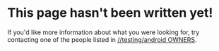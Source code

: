 # This page hasn't been written yet!

If you'd like more information about what you were looking for, try
contacting one of the people listed in
[//testing/android OWNERS](https://chromium.googlesource.com/chromium/src/+/master/testing/android/OWNERS#2).
